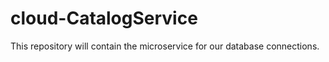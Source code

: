 # cloud-CatalogService

This repository will contain the microservice for our database connections. 
